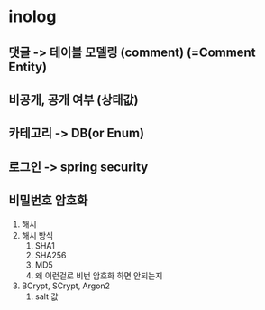 # inolog

## 댓글 -> 테이블 모델링 (comment) (=Comment Entity)

## 비공개, 공개 여부 (상태값)

## 카테고리 -> DB(or Enum)

## 로그인 -> spring security

## 비밀번호 암호화

1. 해시
2. 해시 방식
   1. SHA1
   2. SHA256
   3. MD5
   4. 왜 이런걸로 비번 암호화 하면 안되는지
3. BCrypt, SCrypt, Argon2
   1. salt 값
